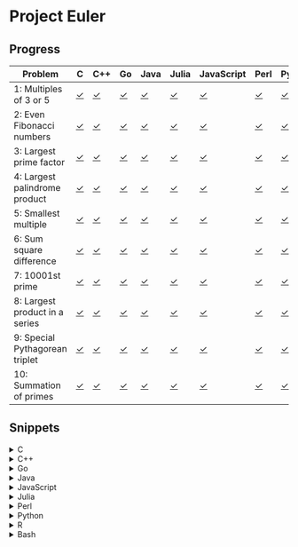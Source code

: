 # Project Euler

## Progress

Problem|C|C++|Go|Java|Julia|JavaScript|Perl|Python|R|Bash
-|-|-|-|-|-|-|-|-|-|-
1: Multiples of 3 or 5|[&#x2713;](src/c/pe_0001.c)|[&#x2713;](src/cpp/pe_0001.cpp)|[&#x2713;](src/go/pe_0001.go)|[&#x2713;](src/java/pe_0001.java)|[&#x2713;](src/jl/pe_0001.jl)|[&#x2713;](src/js/pe_0001.js)|[&#x2713;](src/pl/pe_0001.pl)|[&#x2713;](src/py/pe_0001.py)|[&#x2713;](src/r/pe_0001.r)|[&#x2713;](src/sh/pe_0001.sh)
2: Even Fibonacci numbers|[&#x2713;](src/c/pe_0002.c)|[&#x2713;](src/cpp/pe_0002.cpp)|[&#x2713;](src/go/pe_0002.go)|[&#x2713;](src/java/pe_0002.java)|[&#x2713;](src/jl/pe_0002.jl)|[&#x2713;](src/js/pe_0002.js)|[&#x2713;](src/pl/pe_0002.pl)|[&#x2713;](src/py/pe_0002.py)|[&#x2713;](src/r/pe_0002.r)|[&#x2713;](src/sh/pe_0002.sh)
3: Largest prime factor|[&#x2713;](src/c/pe_0003.c)|[&#x2713;](src/cpp/pe_0003.cpp)|[&#x2713;](src/go/pe_0003.go)|[&#x2713;](src/java/pe_0003.java)|[&#x2713;](src/jl/pe_0003.jl)|[&#x2713;](src/js/pe_0003.js)|[&#x2713;](src/pl/pe_0003.pl)|[&#x2713;](src/py/pe_0003.py)|[&#x2713;](src/r/pe_0003.r)|[&#x2713;](src/sh/pe_0003.sh)
4: Largest palindrome product|[&#x2713;](src/c/pe_0004.c)|[&#x2713;](src/cpp/pe_0004.cpp)|[&#x2713;](src/go/pe_0004.go)|[&#x2713;](src/java/pe_0004.java)|[&#x2713;](src/jl/pe_0004.jl)|[&#x2713;](src/js/pe_0004.js)|[&#x2713;](src/pl/pe_0004.pl)|[&#x2713;](src/py/pe_0004.py)|[&#x2713;](src/r/pe_0004.r)|[&#x2713;](src/sh/pe_0004.sh)
5: Smallest multiple|[&#x2713;](src/c/pe_0005.c)|[&#x2713;](src/cpp/pe_0005.cpp)|[&#x2713;](src/go/pe_0005.go)|[&#x2713;](src/java/pe_0005.java)|[&#x2713;](src/jl/pe_0005.jl)|[&#x2713;](src/js/pe_0005.js)|[&#x2713;](src/pl/pe_0005.pl)|[&#x2713;](src/py/pe_0005.py)|[&#x2713;](src/r/pe_0005.r)|[&#x2713;](src/sh/pe_0005.sh)
6: Sum square difference|[&#x2713;](src/c/pe_0006.c)|[&#x2713;](src/cpp/pe_0006.cpp)|[&#x2713;](src/go/pe_0006.go)|[&#x2713;](src/java/pe_0006.java)|[&#x2713;](src/jl/pe_0006.jl)|[&#x2713;](src/js/pe_0006.js)|[&#x2713;](src/pl/pe_0006.pl)|[&#x2713;](src/py/pe_0006.py)|[&#x2713;](src/r/pe_0006.r)|[&#x2713;](src/sh/pe_0006.sh)
7: 10001st prime|[&#x2713;](src/c/pe_0007.c)|[&#x2713;](src/cpp/pe_0007.cpp)|[&#x2713;](src/go/pe_0007.go)|[&#x2713;](src/java/pe_0007.java)|[&#x2713;](src/jl/pe_0007.jl)|[&#x2713;](src/js/pe_0007.js)|[&#x2713;](src/pl/pe_0007.pl)|[&#x2713;](src/py/pe_0007.py)|[&#x2713;](src/r/pe_0007.r)|[&#x2713;](src/sh/pe_0007.sh)
8: Largest product in a series|[&#x2713;](src/c/pe_0008.c)|[&#x2713;](src/cpp/pe_0008.cpp)|[&#x2713;](src/go/pe_0008.go)|[&#x2713;](src/java/pe_0008.java)|[&#x2713;](src/jl/pe_0008.jl)|[&#x2713;](src/js/pe_0008.js)|[&#x2713;](src/pl/pe_0008.pl)|[&#x2713;](src/py/pe_0008.py)|[&#x2713;](src/r/pe_0008.r)|[&#x2713;](src/sh/pe_0008.sh)
9: Special Pythagorean triplet|[&#x2713;](src/c/pe_0009.c)|[&#x2713;](src/cpp/pe_0009.cpp)|[&#x2713;](src/go/pe_0009.go)|[&#x2713;](src/java/pe_0009.java)|[&#x2713;](src/jl/pe_0009.jl)|[&#x2713;](src/js/pe_0009.js)|[&#x2713;](src/pl/pe_0009.pl)|[&#x2713;](src/py/pe_0009.py)|[&#x2713;](src/r/pe_0009.r)|[&#x2713;](src/sh/pe_0009.sh)
10: Summation of primes|[&#x2713;](src/c/pe_0010.c)|[&#x2713;](src/cpp/pe_0010.cpp)|[&#x2713;](src/go/pe_0010.go)|[&#x2713;](src/java/pe_0010.java)|[&#x2713;](src/jl/pe_0010.jl)|[&#x2713;](src/js/pe_0010.js)|[&#x2713;](src/pl/pe_0010.pl)|[&#x2713;](src/py/pe_0010.py)|[&#x2713;](src/r/pe_0010.r)|[&#x2713;](src/sh/pe_0010.sh)

## Snippets

<details><summary>C</summary>

<details><summary>╰ &nbsp;Control Flow (if, else-if, else)</summary><br>

```c
int i = 10;
if (i % 15 == 0) {
    printf("FizzBuzz\n");
} else if (i % 3 == 0) {
    printf("Fizz\n");
} else if (i % 5 == 0) {
    printf("Buzz\n");
} else {
    printf("%d\n", i);
}
```

</details>

<details><summary>╰ &nbsp;For-Loop (numeric)</summary><br>

```c
int n = 1;
for (int i = 1; i <= 10; ++i) {
    printf("%d\n", n);
    n *= i;
}
```

</details>
</details>

<details><summary>C++</summary>

<details><summary>╰ &nbsp;Control Flow (if, else-if, else)</summary><br>

```cpp
int i = 10;
if (i % 15 == 0) {
    std::cout << "FizzBuzz" << std::endl;
} else if (i % 3 == 0) {
    std::cout << "Fizz" << std::endl;
} else if (i % 5 == 0) {
    std::cout << "Buzz" << std::endl;
} else {
    std::cout << i << std::endl;
}
```

</details>

<details><summary>╰ &nbsp;For-Loop (numeric)</summary><br>

```cpp
int n = 1;
for (int i = 1; i <= 10; ++i) {
    std::cout << n << std::endl;
    n *= i;
}
```

</details>
</details>

<details><summary>Go</summary>

<details><summary>╰ &nbsp;Control Flow (if, else-if, else)</summary><br>

```go
i := 10
if i % 15 == 0 {
    println("FizzBuzz")
} else if i % 3 == 0 {
    println("Fizz")
} else if i % 5 == 0 {
    println("Buzz")
} else {
    println(i)
}
```

</details>

<details><summary>╰ &nbsp;For-Loop (numeric)</summary><br>

```go
n := 1
for i := 1; i <= 10; i++ {
    println(n)
    n *= i;
}
```

</details>
</details>

<details><summary>Java</summary>

<details><summary>╰ &nbsp;Control Flow (if, else-if, else)</summary><br>

```java
int i = 10;
if (i % 15 == 0) {
    System.out.println("FizzBuzz");
} else if (i % 3 == 0) {
    System.out.println("Fizz");
} else if (i % 5 == 0) {
    System.out.println("Buzz");
} else {
    System.out.println(i);
}
```

</details>

<details><summary>╰ &nbsp;For-Loop (numeric)</summary><br>

```java
int n = 1;
for (int i = 1; i <= 10; ++i) {
    System.out.println(n);
    n *= i;
}
```

</details>
</details>

<details><summary>JavaScript</summary>

<details><summary>╰ &nbsp;Control Flow (if, else-if, else)</summary><br>

```js
i = 10;
if (i % 15 == 0) {
    console.log("FizzBuzz");
} else if (i % 3 == 0) {
    console.log("Fizz");
} else if (i % 5 == 0) {
    console.log("Buzz");
} else {
    console.log(i);
}
```

</details>

<details><summary>╰ &nbsp;For-Loop (numeric)</summary><br>

```js
n = 1;
for (i = 1; i <= 10; ++i) {
    console.log(n);
    n *= i;
}
```

</details>
</details>

<details><summary>Julia</summary>

<details><summary>╰ &nbsp;Control Flow (if, else-if, else)</summary><br>

```julia
i = 10
if i % 15 == 0
    println("FizzBuzz")
elseif i % 3 == 0
    println("Fizz")
elseif i % 5 == 0
    println("Buzz")
else
    println(i)
end
```

</details>

<details><summary>╰ &nbsp;For-Loop (numeric)</summary><br>

```julia
n = 1
for i in 1:10
    println(n)
    n *= i
end
```

</details>
</details>

<details><summary>Perl</summary>

<details><summary>╰ &nbsp;Control Flow (if, else-if, else)</summary><br>

```pl
$i = 10;
if ($i % 15 == 0) {
    print "FizzBuzz\n";
} elsif ($i % 3 == 0) {
    print "Fizz\n";
} elsif ($i % 5 == 0) {
    print "Buzz\n";
} else {
    print $i . "\n";
}
```

</details>

<details><summary>╰ &nbsp;For-Loop (numeric)</summary><br>

```pl
$n = 1;
for ($i = 1; $i <= 10; ++$i) {
    print $n . "\n";
    $n *= $i;
}
```

</details>
</details>

<details><summary>Python</summary>

<details><summary>╰ &nbsp;Control Flow (if, else-if, else)</summary><br>

```py
i = 10
if i % 15 == 0:
    print("FizzBuzz")
elif i % 3 == 0:
    print("Fizz")
elif i % 5 == 0:
    print("Buzz")
else:
    print(i)
```

</details>

<details><summary>╰ &nbsp;For-Loop (numeric)</summary><br>

```py
n = 1
for i in range(1, 10 + 1):
    print(n)
    n *= i
```

</details>
</details>

<details><summary>R</summary>

<details><summary>╰ &nbsp;Control Flow (if, else-if, else)</summary><br>

```r
i = 10;
if (i %% 15 == 0) {
    cat("FizzBuzz\n");
} else if (i %% 3 == 0) {
    cat("Fizz\n");
} else if (i %% 5 == 0) {
    cat("Buzz\n");
} else {
    cat(i, "\n");
}
```

</details>

<details><summary>╰ &nbsp;For-Loop (numeric)</summary><br>

```r
n = 1
for (i in 1:10) {
    message(n)
    n <- n * i
}
```

</details>
</details>

<details><summary>Bash</summary>

<details><summary>╰ &nbsp;Control Flow (if, else-if, else)</summary><br>

```sh
i=10;
if (( i % 15 == 0 )); then
    echo "FizzBuzz";
elif (( i % 3 == 0 )); then
    echo "Fizz";
elif (( i % 5 == 0 )); then
    echo "Buzz";
else
    echo "$i";
fi
```

</details>

<details><summary>╰ &nbsp;For-Loop (numeric)</summary><br>

```sh
n=1;
for i in {1..10}; do
    echo $n;
    (( n *= i ));
done
```

</details>
</details>
